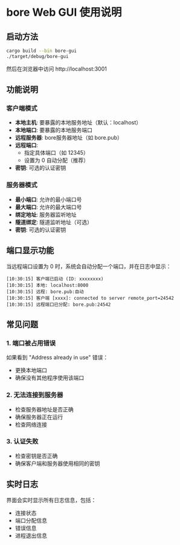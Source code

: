 # bore Web GUI 使用说明

## 启动方法
```bash
cargo build --bin bore-gui
./target/debug/bore-gui
```

然后在浏览器中访问 http://localhost:3001

## 功能说明

### 客户端模式
- **本地主机**: 要暴露的本地服务地址（默认：localhost）
- **本地端口**: 要暴露的本地服务端口
- **远程服务器**: bore服务器地址（如 bore.pub）
- **远程端口**: 
  - 指定具体端口（如 12345）
  - 设置为 0 自动分配（推荐）
- **密钥**: 可选的认证密钥

### 服务器模式
- **最小端口**: 允许的最小端口号
- **最大端口**: 允许的最大端口号
- **绑定地址**: 服务器监听地址
- **隧道绑定**: 隧道监听地址（可选）
- **密钥**: 可选的认证密钥

## 端口显示功能

当远程端口设置为 0 时，系统会自动分配一个端口，并在日志中显示：

```
[10:30:15] 客户端已启动 (ID: xxxxxxxx)
[10:30:15] 本地: localhost:8000
[10:30:15] 远程: bore.pub:自动
[10:30:15] 客户端 [xxxx]: connected to server remote_port=24542
[10:30:15] 远程端口已分配: bore.pub:24542
```

## 常见问题

### 1. 端口被占用错误
如果看到 "Address already in use" 错误：
- 更换本地端口
- 确保没有其他程序使用该端口

### 2. 无法连接到服务器
- 检查服务器地址是否正确
- 确保服务器正在运行
- 检查网络连接

### 3. 认证失败
- 检查密钥是否正确
- 确保客户端和服务器使用相同的密钥

## 实时日志
界面会实时显示所有日志信息，包括：
- 连接状态
- 端口分配信息
- 错误信息
- 进程退出信息